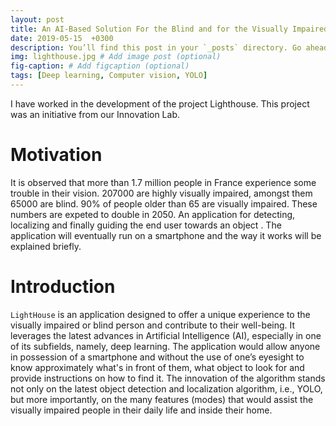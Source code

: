```yaml
---
layout: post
title: An AI-Based Solution For the Blind and for the Visually Impaired
date: 2019-05-15  +0300
description: You’ll find this post in your `_posts` directory. Go ahead and edit it and re-build the site to see your changes. # Add post description (optional)
img: lighthouse.jpg # Add image post (optional)
fig-caption: # Add figcaption (optional)
tags: [Deep learning, Computer vision, YOLO]
---
```

I have worked in the development of the project Lighthouse. This project was an initiative from our Innovation Lab.
# Motivation
It is observed that more than 1.7 million people in France experience some trouble in their vision. 207000 are highly visually impaired, amongst them 65000 are blind. 90% of people older than 65 are visually impaired. These numbers are expeted to double in 2050. An application for detecting, localizing and finally guiding the end user towards an object . The application will eventually run on a smartphone and the way it works will be explained briefly. 

# Introduction 
`LightHouse` is an application designed to offer a unique experience to the visually impaired or blind person and contribute to their well-being. It leverages the latest advances in Artificial Intelligence (AI), especially in one of its subfields, namely, deep learning. The application would allow anyone in possession of a smartphone and without the use of one’s eyesight to know approximately what's in front of them, what object to look for and provide instructions on how to find it. The innovation of the algorithm stands not only on the latest object detection and localization algorithm, i.e., YOLO, but more importantly, on the many features (modes) that would assist the visually impaired people in their daily life and inside their home.

